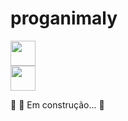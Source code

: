 # proganimaly


  <div class="imagem">
            <img class="coracao" src="img/Login_ADM.png" width="40px">
          </div>

 
  <div class="imagem1">
            <img class="coracao" src="img/lOGIN_uSUÁRIO.png" width="40px">
          </div>

🚧 🚀 Em construção... 🚧


